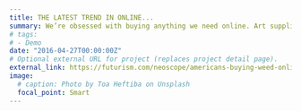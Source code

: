 ```yaml
---
title: THE LATEST TREND IN ONLINE...
summary: We’re obsessed with buying anything we need online. Art supplies. Vitamins. Adult diapers. All to ...
# tags:
# - Demo
date: "2016-04-27T00:00:00Z"
# Optional external URL for project (replaces project detail page).
external_link: https://futurism.com/neoscope/americans-buying-weed-online
image:
  # caption: Photo by Toa Heftiba on Unsplash
  focal_point: Smart
---
```

